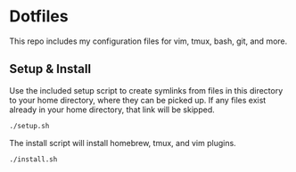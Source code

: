 # Dotfiles

This repo includes my configuration files for vim, tmux, bash, git, and more.

## Setup & Install

Use the included setup script to create symlinks from files in this directory to your home directory, where they can be picked up. If any files exist already in your home directory, that link will be skipped.

```sh
./setup.sh
```

The install script will install homebrew, tmux, and vim plugins.

```sh
./install.sh
```

